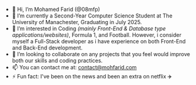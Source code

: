 - 👋 Hi, I’m Mohamed Farid (@08mfp)
- 🌱 I’m currently a Second-Year Computer Science Student at The University of Manachester, Graduating in July 2025.
- 👀 I’m interested in Coding _(mainly Front-End & Database type applications/websites)_, Formula 1, and Football. However, i consider myself a Full-Stack developer as i have experience on both Front-End and Back-End development.
- 💞️ I’m looking to collaborate on any projects that you feel would improve both our skills and coding practices.
- 📫 You can contact me at: contact@mohfarid.com
- ⚡ Fun fact: I've been on the news and been an extra on netflix ✈️

<!---
08mfp/08mfp is a ✨ special ✨ repository because its `README.md` (this file) appears on your GitHub profile.
You can click the Preview link to take a look at your changes.
--->
